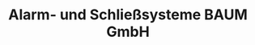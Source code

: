 ---
title: "Alarm- und Schließsysteme BAUM GmbH"
url: /dresden/alarm-und-schliesssysteme-baum-gmbh/
shop: Schlüsseldienst
---